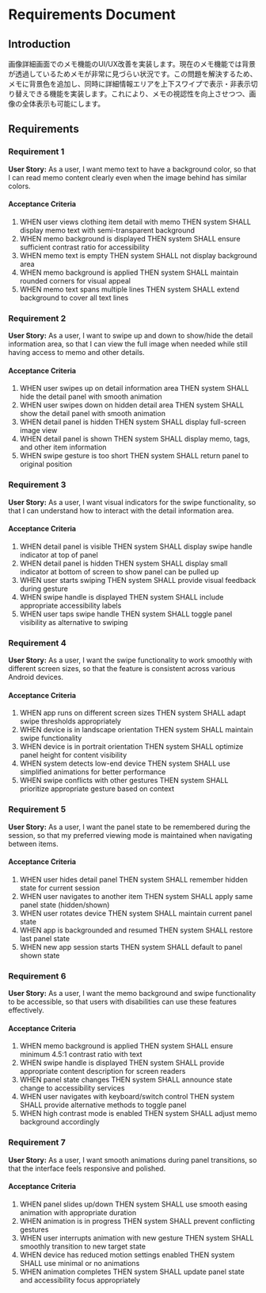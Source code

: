 # Requirements Document

## Introduction

画像詳細画面でのメモ機能のUI/UX改善を実装します。現在のメモ機能では背景が透過しているためメモが非常に見づらい状況です。この問題を解決するため、メモに背景色を追加し、同時に詳細情報エリアを上下スワイプで表示・非表示切り替えできる機能を実装します。これにより、メモの視認性を向上させつつ、画像の全体表示も可能にします。

## Requirements

### Requirement 1

**User Story:** As a user, I want memo text to have a background color, so that I can read memo content clearly even when the image behind has similar colors.

#### Acceptance Criteria

1. WHEN user views clothing item detail with memo THEN system SHALL display memo text with semi-transparent background
2. WHEN memo background is displayed THEN system SHALL ensure sufficient contrast ratio for accessibility
3. WHEN memo text is empty THEN system SHALL not display background area
4. WHEN memo background is applied THEN system SHALL maintain rounded corners for visual appeal
5. WHEN memo text spans multiple lines THEN system SHALL extend background to cover all text lines

### Requirement 2

**User Story:** As a user, I want to swipe up and down to show/hide the detail information area, so that I can view the full image when needed while still having access to memo and other details.

#### Acceptance Criteria

1. WHEN user swipes up on detail information area THEN system SHALL hide the detail panel with smooth animation
2. WHEN user swipes down on hidden detail area THEN system SHALL show the detail panel with smooth animation
3. WHEN detail panel is hidden THEN system SHALL display full-screen image view
4. WHEN detail panel is shown THEN system SHALL display memo, tags, and other item information
5. WHEN swipe gesture is too short THEN system SHALL return panel to original position

### Requirement 3

**User Story:** As a user, I want visual indicators for the swipe functionality, so that I can understand how to interact with the detail information area.

#### Acceptance Criteria

1. WHEN detail panel is visible THEN system SHALL display swipe handle indicator at top of panel
2. WHEN detail panel is hidden THEN system SHALL display small indicator at bottom of screen to show panel can be pulled up
3. WHEN user starts swiping THEN system SHALL provide visual feedback during gesture
4. WHEN swipe handle is displayed THEN system SHALL include appropriate accessibility labels
5. WHEN user taps swipe handle THEN system SHALL toggle panel visibility as alternative to swiping

### Requirement 4

**User Story:** As a user, I want the swipe functionality to work smoothly with different screen sizes, so that the feature is consistent across various Android devices.

#### Acceptance Criteria

1. WHEN app runs on different screen sizes THEN system SHALL adapt swipe thresholds appropriately
2. WHEN device is in landscape orientation THEN system SHALL maintain swipe functionality
3. WHEN device is in portrait orientation THEN system SHALL optimize panel height for content visibility
4. WHEN system detects low-end device THEN system SHALL use simplified animations for better performance
5. WHEN swipe conflicts with other gestures THEN system SHALL prioritize appropriate gesture based on context

### Requirement 5

**User Story:** As a user, I want the panel state to be remembered during the session, so that my preferred viewing mode is maintained when navigating between items.

#### Acceptance Criteria

1. WHEN user hides detail panel THEN system SHALL remember hidden state for current session
2. WHEN user navigates to another item THEN system SHALL apply same panel state (hidden/shown)
3. WHEN user rotates device THEN system SHALL maintain current panel state
4. WHEN app is backgrounded and resumed THEN system SHALL restore last panel state
5. WHEN new app session starts THEN system SHALL default to panel shown state

### Requirement 6

**User Story:** As a user, I want the memo background and swipe functionality to be accessible, so that users with disabilities can use these features effectively.

#### Acceptance Criteria

1. WHEN memo background is applied THEN system SHALL ensure minimum 4.5:1 contrast ratio with text
2. WHEN swipe handle is displayed THEN system SHALL provide appropriate content description for screen readers
3. WHEN panel state changes THEN system SHALL announce state change to accessibility services
4. WHEN user navigates with keyboard/switch control THEN system SHALL provide alternative methods to toggle panel
5. WHEN high contrast mode is enabled THEN system SHALL adjust memo background accordingly

### Requirement 7

**User Story:** As a user, I want smooth animations during panel transitions, so that the interface feels responsive and polished.

#### Acceptance Criteria

1. WHEN panel slides up/down THEN system SHALL use smooth easing animation with appropriate duration
2. WHEN animation is in progress THEN system SHALL prevent conflicting gestures
3. WHEN user interrupts animation with new gesture THEN system SHALL smoothly transition to new target state
4. WHEN device has reduced motion settings enabled THEN system SHALL use minimal or no animations
5. WHEN animation completes THEN system SHALL update panel state and accessibility focus appropriately